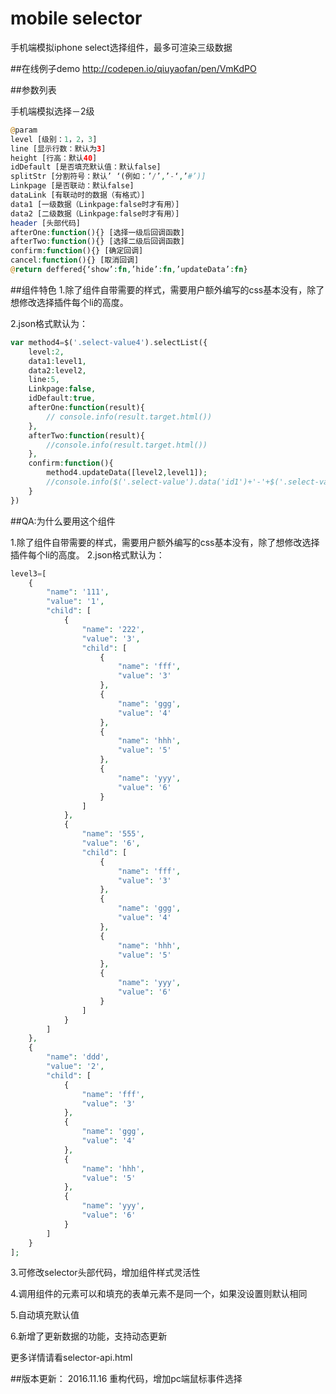 # mobile selector
手机端模拟iphone select选择组件，最多可渲染三级数据

##在线例子demo
<a href="http://codepen.io/qiuyaofan/pen/VmKdPO">http://codepen.io/qiuyaofan/pen/VmKdPO</a>

##参数列表

手机端模拟选择－2级
```php
@param
level [级别：1，2，3]
line [显示行数：默认为3]
height [行高：默认40]
idDefault [是否填充默认值：默认false]
splitStr [分割符号：默认’ ‘(例如：’/’,’-‘,’#’)]
Linkpage [是否联动：默认false]
dataLink [有联动时的数据（有格式）]
data1 [一级数据（Linkpage:false时才有用）]
data2 [二级数据（Linkpage:false时才有用）]
header [头部代码]
afterOne:function(){} [选择一级后回调函数]
afterTwo:function(){} [选择二级后回调函数]
confirm:function(){} [确定回调]
cancel:function(){} [取消回调]
@return deffered{‘show’:fn,’hide’:fn,’updateData’:fn}
```
##组件特色
1.除了组件自带需要的样式，需要用户额外编写的css基本没有，除了想修改选择插件每个li的高度。

2.json格式默认为：
```php
var method4=$('.select-value4').selectList({
    level:2,
    data1:level1,
    data2:level2,
    line:5,
    Linkpage:false,
    idDefault:true,
    afterOne:function(result){
        // console.info(result.target.html())
    },
    afterTwo:function(result){
        //console.info(result.target.html())
    },
    confirm:function(){
        method4.updateData([level2,level1]);
        //console.info($('.select-value').data('id1')+'-'+$('.select-value').data('id2')+'-'+$('.select-value').data('id3'));
    }
})
```
##QA:为什么要用这个组件

1.除了组件自带需要的样式，需要用户额外编写的css基本没有，除了想修改选择插件每个li的高度。
2.json格式默认为：
```php
level3=[
    {
        "name": '111',
        "value": '1',
        "child": [
            {
                "name": '222',
                "value": '3',
                "child": [
                    {
                        "name": 'fff',
                        "value": '3'
                    },
                    {
                        "name": 'ggg',
                        "value": '4'
                    },
                    {
                        "name": 'hhh',
                        "value": '5'
                    },
                    {
                        "name": 'yyy',
                        "value": '6'
                    }
                ]
            },
            {
                "name": '555',
                "value": '6',
                "child": [
                    {
                        "name": 'fff',
                        "value": '3'
                    },
                    {
                        "name": 'ggg',
                        "value": '4'
                    },
                    {
                        "name": 'hhh',
                        "value": '5'
                    },
                    {
                        "name": 'yyy',
                        "value": '6'
                    }
                ]
            }
        ]
    },
    {
        "name": 'ddd',
        "value": '2',
        "child": [
            {
                "name": 'fff',
                "value": '3'
            },
            {
                "name": 'ggg',
                "value": '4'
            },
            {
                "name": 'hhh',
                "value": '5'
            },
            {
                "name": 'yyy',
                "value": '6'
            }
        ]
    }
];
```
3.可修改selector头部代码，增加组件样式灵活性

4.调用组件的元素可以和填充的表单元素不是同一个，如果没设置则默认相同

5.自动填充默认值

6.新增了更新数据的功能，支持动态更新

更多详情请看selector-api.html

##版本更新：
2016.11.16 重构代码，增加pc端鼠标事件选择
